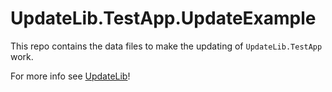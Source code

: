# UpdateLib.TestApp.UpdateExample
This repo contains the data files to make the updating of `UpdateLib.TestApp` work. 

For more info see [UpdateLib](https://github.com/MatthiWare/UpdateLib)!
